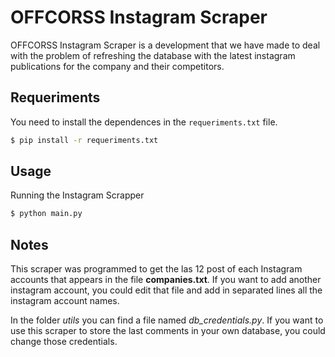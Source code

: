 # OFFCORSS Instagram Scraper

OFFCORSS Instagram Scraper is a development that we have made to deal with the problem of refreshing the database with the latest instagram publications for the company and their competitors.

## Requeriments
You need to install the dependences in the `requeriments.txt` file.

``` bash
$ pip install -r requeriments.txt
```

## Usage
Running the Instagram Scrapper

```bash
$ python main.py
```

## Notes
This scraper was programmed to get the las 12 post of each Instagram accounts that appears in the file **companies.txt**. If you want to add another instagram account, you could edit that file and add in separated lines all the instagram account names.

In the folder *utils* you can find a file named *db_credentials.py*. If you want to use this scraper to store the last comments in your own database, you could change those credentials.